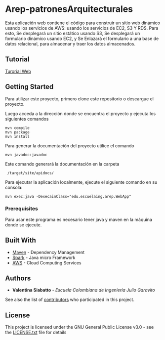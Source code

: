 # Arep-patronesArquitecturales

Esta aplicación web contiene el código para construir un sitio web dinámico usando los servicios de AWS: usando los servicios de EC2, S3 Y RDS.
Para esto, 
Se desplegará un sitio estático usando S3,
Se desplegará un formulario dinámico usando EC2, y
Se Enlazará el formulario a una base de datos relacional, para almacenar y traer los datos almacenados.  

## Tutorial

[Turorial Web](
 https://htmlpreview.github.io/?https://github.com/Siabell/Arep-patronesArquitecturales/blob/master/tutorial.html)

## Getting Started

Para utilizar este proyecto, primero clone este repositorio o descargue el proyecto.

Luego acceda a la dirección donde se encuentra el proyecto y ejecuta los siguientes comandos

```
mvn compile
mvn package
mvn install
```
Para generar la documentación del proyecto utilice el comando

```
mvn javadoc:javadoc
```
Este comando generará la documentación en la carpeta 
```
 /target/site/apidocs/
 ```

Para ejecutar la aplicación localmente, ejecute el siguiente comando en su consola:

```
mvn exec:java -DexecainClass="edu.escuelaing.arep.WebApp"

```

### Prerequisites

Para usar este programa es necesario tener java y maven en la máquina donde se ejecute.

## Built With

* [Maven](https://maven.apache.org/) - Dependency Management
* [Spark](http://sparkjava.com/) - Java micro Framework
* [AWS](https://aws.amazon.com/) - Cloud Computing Services


## Authors

* **Valentina Siabatto** - *Escuela Colombiana de Ingeniería Julio Garavito* 

See also the list of [contributors](https://github.com/Siabell/AREP-lab1-introduccion/graphs/contributors) who participated in this project.

## License

This project is licensed under the GNU General Public License v3.0 - see the [LICENSE.txt](LICENSE.txt) file for details


